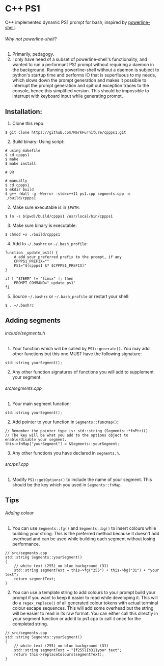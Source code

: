 # C++ PS1

C++ implemented dynamic PS1 prompt for bash, inspired by [powerline-shell](https://github.com/b-ryan/powerline-shell).

###### Why not powerline-shell?
1. Primarily, pedagogy.
2. I only have need of a subset of powerline-shell's functionality, and wanted to run a performant PS1 prompt without requiring a daemon in the background. Running powerline-shell without a daemon is subject to python's startup time and performs IO that is superfluous to my needs, which slows down the prompt generation and makes it possible to interrupt the prompt generation and spit out exception traces to the console, hence this simplified version. This should be impossible to interrupt with keyboard input while generating prompt.

## Installation:

1. Clone this repo:
```
$ git clone https://github.com/MarkFurniture/cppps1.git
```
2. Build binary:
Using script:
```
# using makefile
$ cd cppps1
$ make
$ make install

# OR

# manually
$ cd cppps1
$ mkdir build
$ g++ -Wall -g -Werror -std=c++11 ps1.cpp segments.cpp -o ./build/cppps1
```
2. Make sure executable is in `$PATH`:
```
$ ln -s $(pwd)/build/cppps1 /usr/local/bin/cppps1
```
3. Make sure binary is executable:
```
$ chmod +x ./build/cppps1
```
4. Add to `~/.bashrc` or `~/.bash_profile`:
```
function _update_ps1() {
    # add your preferred prefix to the prompt, if any
    CPPPS1_PREFIX=""
    PS1="$(cppps1 $? $CPPPS1_PREFIX)"
}

if [ "$TERM" != "linux" ]; then
    PROMPT_COMMAND="_update_ps1"
fi
```
5. Source `~/.bashrc` or `~/.bash_profile` or restart your shell:
```
$ . ~/.bashrc
```

## Adding segments
###### include/segments.h
1. Your function which will be called by `PS1::generate()`. You may add other functions but this one MUST have the following signature:
```
std::string yourSegment();
```
2. Any other function signatures of functions you will add to supplement your segment.

###### src/segments.cpp
1. Your main segment function:
```
std::string yourSegment();
```
2. Add pointer to your function in `Segments::funcMap()`:
```
// Remember the pointer type is: std::string (Segments::*fnPtr)()
// The key will be what you add to the options object to enable/disable your segment.
this->fnMap["yourSegment"] = &Segments::yourSegment;
```
3. Any other functions you have declared in `segments.h`.

###### src/ps1.cpp
1. Modify `PS1::getOptions()` to include the name of your segment. This should be the key which you used in `Segments::fnMap`.

## Tips
###### Adding colour
1. You can use `Segments::fg()` and `Segments::bg()` to insert colours while building your string. This is the preferred method because it doesn't add overhead and can be used while building each segment without losing performance.
```
// src/segments.cpp
std::string Segments::yourSegment()
{
	// white text (255) on blue background (31)
	std::string segmentText = this->fg("255") + this->bg("31") + "your text";
	return segmentText;
}
```
2. You can use a template string to add colours to your prompt build your prompt if you want to keep it easier to read while developing it. This will do a `regex_replace()` of all generated colour tokens with actual terminal colour escape sequences. This will add some overhead but the string will be easier to read in its raw format. You can either call this directly in your segment function or add it to ps1.cpp to call it once for the completed string.
```
// src/segments.cpp
std::string Segments::yourSegment()
{
	// white text (255) on blue background (31)
	std::string segmentText = "{f255}{b31}your text";
	return this->replaceColours(segmentText);
}
```